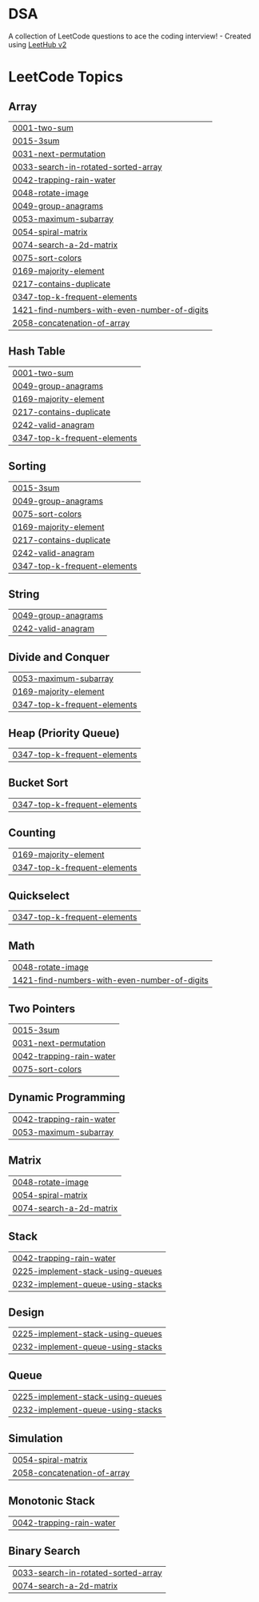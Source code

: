 # DSA
A collection of LeetCode questions to ace the coding interview! - Created using [LeetHub v2](https://github.com/arunbhardwaj/LeetHub-2.0)

<!---LeetCode Topics Start-->
# LeetCode Topics
## Array
|  |
| ------- |
| [0001-two-sum](https://github.com/adwi-ti/DSA/tree/master/0001-two-sum) |
| [0015-3sum](https://github.com/adwi-ti/DSA/tree/master/0015-3sum) |
| [0031-next-permutation](https://github.com/adwi-ti/DSA/tree/master/0031-next-permutation) |
| [0033-search-in-rotated-sorted-array](https://github.com/adwi-ti/DSA/tree/master/0033-search-in-rotated-sorted-array) |
| [0042-trapping-rain-water](https://github.com/adwi-ti/DSA/tree/master/0042-trapping-rain-water) |
| [0048-rotate-image](https://github.com/adwi-ti/DSA/tree/master/0048-rotate-image) |
| [0049-group-anagrams](https://github.com/adwi-ti/DSA/tree/master/0049-group-anagrams) |
| [0053-maximum-subarray](https://github.com/adwi-ti/DSA/tree/master/0053-maximum-subarray) |
| [0054-spiral-matrix](https://github.com/adwi-ti/DSA/tree/master/0054-spiral-matrix) |
| [0074-search-a-2d-matrix](https://github.com/adwi-ti/DSA/tree/master/0074-search-a-2d-matrix) |
| [0075-sort-colors](https://github.com/adwi-ti/DSA/tree/master/0075-sort-colors) |
| [0169-majority-element](https://github.com/adwi-ti/DSA/tree/master/0169-majority-element) |
| [0217-contains-duplicate](https://github.com/adwi-ti/DSA/tree/master/0217-contains-duplicate) |
| [0347-top-k-frequent-elements](https://github.com/adwi-ti/DSA/tree/master/0347-top-k-frequent-elements) |
| [1421-find-numbers-with-even-number-of-digits](https://github.com/adwi-ti/DSA/tree/master/1421-find-numbers-with-even-number-of-digits) |
| [2058-concatenation-of-array](https://github.com/adwi-ti/DSA/tree/master/2058-concatenation-of-array) |
## Hash Table
|  |
| ------- |
| [0001-two-sum](https://github.com/adwi-ti/DSA/tree/master/0001-two-sum) |
| [0049-group-anagrams](https://github.com/adwi-ti/DSA/tree/master/0049-group-anagrams) |
| [0169-majority-element](https://github.com/adwi-ti/DSA/tree/master/0169-majority-element) |
| [0217-contains-duplicate](https://github.com/adwi-ti/DSA/tree/master/0217-contains-duplicate) |
| [0242-valid-anagram](https://github.com/adwi-ti/DSA/tree/master/0242-valid-anagram) |
| [0347-top-k-frequent-elements](https://github.com/adwi-ti/DSA/tree/master/0347-top-k-frequent-elements) |
## Sorting
|  |
| ------- |
| [0015-3sum](https://github.com/adwi-ti/DSA/tree/master/0015-3sum) |
| [0049-group-anagrams](https://github.com/adwi-ti/DSA/tree/master/0049-group-anagrams) |
| [0075-sort-colors](https://github.com/adwi-ti/DSA/tree/master/0075-sort-colors) |
| [0169-majority-element](https://github.com/adwi-ti/DSA/tree/master/0169-majority-element) |
| [0217-contains-duplicate](https://github.com/adwi-ti/DSA/tree/master/0217-contains-duplicate) |
| [0242-valid-anagram](https://github.com/adwi-ti/DSA/tree/master/0242-valid-anagram) |
| [0347-top-k-frequent-elements](https://github.com/adwi-ti/DSA/tree/master/0347-top-k-frequent-elements) |
## String
|  |
| ------- |
| [0049-group-anagrams](https://github.com/adwi-ti/DSA/tree/master/0049-group-anagrams) |
| [0242-valid-anagram](https://github.com/adwi-ti/DSA/tree/master/0242-valid-anagram) |
## Divide and Conquer
|  |
| ------- |
| [0053-maximum-subarray](https://github.com/adwi-ti/DSA/tree/master/0053-maximum-subarray) |
| [0169-majority-element](https://github.com/adwi-ti/DSA/tree/master/0169-majority-element) |
| [0347-top-k-frequent-elements](https://github.com/adwi-ti/DSA/tree/master/0347-top-k-frequent-elements) |
## Heap (Priority Queue)
|  |
| ------- |
| [0347-top-k-frequent-elements](https://github.com/adwi-ti/DSA/tree/master/0347-top-k-frequent-elements) |
## Bucket Sort
|  |
| ------- |
| [0347-top-k-frequent-elements](https://github.com/adwi-ti/DSA/tree/master/0347-top-k-frequent-elements) |
## Counting
|  |
| ------- |
| [0169-majority-element](https://github.com/adwi-ti/DSA/tree/master/0169-majority-element) |
| [0347-top-k-frequent-elements](https://github.com/adwi-ti/DSA/tree/master/0347-top-k-frequent-elements) |
## Quickselect
|  |
| ------- |
| [0347-top-k-frequent-elements](https://github.com/adwi-ti/DSA/tree/master/0347-top-k-frequent-elements) |
## Math
|  |
| ------- |
| [0048-rotate-image](https://github.com/adwi-ti/DSA/tree/master/0048-rotate-image) |
| [1421-find-numbers-with-even-number-of-digits](https://github.com/adwi-ti/DSA/tree/master/1421-find-numbers-with-even-number-of-digits) |
## Two Pointers
|  |
| ------- |
| [0015-3sum](https://github.com/adwi-ti/DSA/tree/master/0015-3sum) |
| [0031-next-permutation](https://github.com/adwi-ti/DSA/tree/master/0031-next-permutation) |
| [0042-trapping-rain-water](https://github.com/adwi-ti/DSA/tree/master/0042-trapping-rain-water) |
| [0075-sort-colors](https://github.com/adwi-ti/DSA/tree/master/0075-sort-colors) |
## Dynamic Programming
|  |
| ------- |
| [0042-trapping-rain-water](https://github.com/adwi-ti/DSA/tree/master/0042-trapping-rain-water) |
| [0053-maximum-subarray](https://github.com/adwi-ti/DSA/tree/master/0053-maximum-subarray) |
## Matrix
|  |
| ------- |
| [0048-rotate-image](https://github.com/adwi-ti/DSA/tree/master/0048-rotate-image) |
| [0054-spiral-matrix](https://github.com/adwi-ti/DSA/tree/master/0054-spiral-matrix) |
| [0074-search-a-2d-matrix](https://github.com/adwi-ti/DSA/tree/master/0074-search-a-2d-matrix) |
## Stack
|  |
| ------- |
| [0042-trapping-rain-water](https://github.com/adwi-ti/DSA/tree/master/0042-trapping-rain-water) |
| [0225-implement-stack-using-queues](https://github.com/adwi-ti/DSA/tree/master/0225-implement-stack-using-queues) |
| [0232-implement-queue-using-stacks](https://github.com/adwi-ti/DSA/tree/master/0232-implement-queue-using-stacks) |
## Design
|  |
| ------- |
| [0225-implement-stack-using-queues](https://github.com/adwi-ti/DSA/tree/master/0225-implement-stack-using-queues) |
| [0232-implement-queue-using-stacks](https://github.com/adwi-ti/DSA/tree/master/0232-implement-queue-using-stacks) |
## Queue
|  |
| ------- |
| [0225-implement-stack-using-queues](https://github.com/adwi-ti/DSA/tree/master/0225-implement-stack-using-queues) |
| [0232-implement-queue-using-stacks](https://github.com/adwi-ti/DSA/tree/master/0232-implement-queue-using-stacks) |
## Simulation
|  |
| ------- |
| [0054-spiral-matrix](https://github.com/adwi-ti/DSA/tree/master/0054-spiral-matrix) |
| [2058-concatenation-of-array](https://github.com/adwi-ti/DSA/tree/master/2058-concatenation-of-array) |
## Monotonic Stack
|  |
| ------- |
| [0042-trapping-rain-water](https://github.com/adwi-ti/DSA/tree/master/0042-trapping-rain-water) |
## Binary Search
|  |
| ------- |
| [0033-search-in-rotated-sorted-array](https://github.com/adwi-ti/DSA/tree/master/0033-search-in-rotated-sorted-array) |
| [0074-search-a-2d-matrix](https://github.com/adwi-ti/DSA/tree/master/0074-search-a-2d-matrix) |
<!---LeetCode Topics End-->